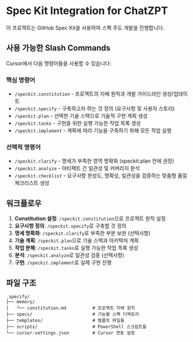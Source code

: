# Spec Kit Integration for ChatZPT

이 프로젝트는 GitHub Spec Kit을 사용하여 스펙 주도 개발을 진행합니다.

## 사용 가능한 Slash Commands

Cursor에서 다음 명령어들을 사용할 수 있습니다:

### 핵심 명령어

- `/speckit.constitution` - 프로젝트의 지배 원칙과 개발 가이드라인 생성/업데이트
- `/speckit.specify` - 구축하고자 하는 것 정의 (요구사항 및 사용자 스토리)
- `/speckit.plan` - 선택한 기술 스택으로 기술적 구현 계획 생성
- `/speckit.tasks` - 구현을 위한 실행 가능한 작업 목록 생성
- `/speckit.implement` - 계획에 따라 기능을 구축하기 위해 모든 작업 실행

### 선택적 명령어

- `/speckit.clarify` - 명세가 부족한 영역 명확화 (speckit.plan 전에 권장)
- `/speckit.analyze` - 아티팩트 간 일관성 및 커버리지 분석
- `/speckit.checklist` - 요구사항 완성도, 명확성, 일관성을 검증하는 맞춤형 품질 체크리스트 생성

## 워크플로우

1. **Constitution 설정**: `/speckit.constitution`으로 프로젝트 원칙 설정
2. **요구사항 정의**: `/speckit.specify`로 구축할 것 정의
3. **명세 명확화**: `/speckit.clarify`로 부족한 부분 보완 (선택사항)
4. **기술 계획**: `/speckit.plan`으로 기술 스택과 아키텍처 계획
5. **작업 분해**: `/speckit.tasks`로 실행 가능한 작업 목록 생성
6. **분석**: `/speckit.analyze`로 일관성 검증 (선택사항)
7. **구현**: `/speckit.implement`로 실제 구현 진행

## 파일 구조

```
.specify/
├── memory/
│   └── constitution.md          # 프로젝트 지배 원칙
├── specs/                       # 기능별 스펙 디렉토리
├── templates/                   # 템플릿 파일들
├── scripts/                     # PowerShell 스크립트들
└── cursor-settings.json         # Cursor 연동 설정
```

